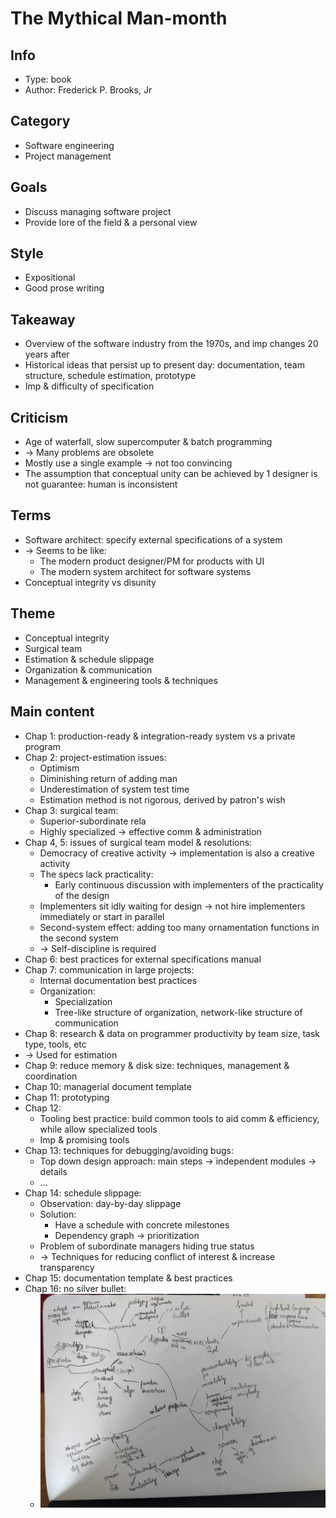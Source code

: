 # The Mythical Man-month

## Info
- Type: book
- Author: Frederick P. Brooks, Jr

## Category
- Software engineering
- Project management

## Goals
- Discuss managing software project
- Provide lore of the field & a personal view

## Style
- Expositional
- Good prose writing

## Takeaway
- Overview of the software industry from the 1970s, and imp changes 20 years after
- Historical ideas that persist up to present day: documentation, team structure, schedule estimation, prototype
- Imp & difficulty of specification

## Criticism
- Age of waterfall, slow supercomputer & batch programming
- -> Many problems are obsolete
- Mostly use a single example -> not too convincing
- The assumption that conceptual unity can be achieved by 1 designer is not guarantee: human is inconsistent

## Terms
- Software architect: specify external specifications of a system
- -> Seems to be like:
  - The modern product designer/PM for products with UI
  - The modern system architect for software systems
- Conceptual integrity vs disunity

## Theme
- Conceptual integrity
- Surgical team
- Estimation & schedule slippage
- Organization & communication
- Management & engineering tools & techniques

## Main content
- Chap 1: production-ready & integration-ready system vs a private program
- Chap 2: project-estimation issues:
  - Optimism
  - Diminishing return of adding man
  - Underestimation of system test time
  - Estimation method is not rigorous, derived by patron's wish
- Chap 3: surgical team:
  - Superior-subordinate rela
  - Highly specialized -> effective comm & administration
- Chap 4, 5: issues of surgical team model & resolutions:
  - Democracy of creative activity -> implementation is also a creative activity
  - The specs lack practicality:
    - Early continuous discussion with implementers of the practicality of the design
  - Implementers sit idly waiting for design -> not hire implementers immediately or start in parallel
  - Second-system effect: adding too many ornamentation functions in the second system
  - -> Self-discipline is required
- Chap 6: best practices for external specifications manual
- Chap 7: communication in large projects:
  - Internal documentation best practices
  - Organization:
    - Specialization
    - Tree-like structure of organization, network-like structure of communication
- Chap 8: research & data on programmer productivity by team size, task type, tools, etc
- -> Used for estimation
- Chap 9: reduce memory & disk size: techniques, management & coordination
- Chap 10: managerial document template
- Chap 11: prototyping
- Chap 12:
  - Tooling best practice: build common tools to aid comm & efficiency, while allow specialized tools
  - Imp & promising tools
- Chap 13: techniques for debugging/avoiding bugs:
  - Top down design approach: main steps -> independent modules -> details
  - ...
- Chap 14: schedule slippage:
  - Observation: day-by-day slippage
  - Solution:
    - Have a schedule with concrete milestones
    - Dependency graph -> prioritization
  - Problem of subordinate managers hiding true status
  - -> Techniques for reducing conflict of interest & increase transparency
- Chap 15: documentation template & best practices
- Chap 16: no silver bullet:
  - <img src="./resources/no-silver-bullet.jpg" width="800">